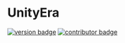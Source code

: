# UnityEra


[![version badge](https://img.shields.io/badge/version-dev-yellow.svg)](https://shields.io/) [![contributor badge](https://img.shields.io/badge/contributor-3-green.svg)](https://shields.io/)
